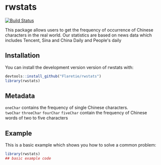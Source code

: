 
# rwstats

<!-- badges: start -->
[![Build Status](https://travis-ci.org/Flaretie/rwstats.svg?branch=master)](https://travis-ci.org/Flaretie/rwstats)
<!-- badges: end -->

This package allows users to get the frequency of occurrence of Chinese characters in the real world.
Our statistics are based on news data which includes Tencent, Sina and China Daily and People's daily


## Installation

You can install the development version version of rwstats with:

``` r
devtools::install_github("Flaretie/rwstats")
library(rwstats)
```

## Metadata
`oneChar` contains the frequency of single Chinese characters.  
`twoChar` `threeChar` `fourChar` `fiveChar` contain the frequency of Chinese words of two to five characters

## Example

This is a basic example which shows you how to solve a common problem:

``` r
library(rwstats)
## basic example code
```

